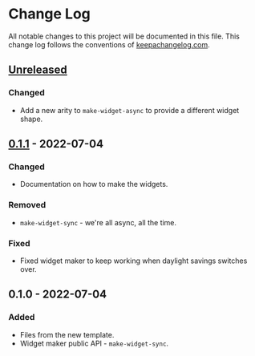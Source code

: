 # Change Log
All notable changes to this project will be documented in this file. This change log follows the conventions of [keepachangelog.com](http://keepachangelog.com/).

## [Unreleased]
### Changed
- Add a new arity to `make-widget-async` to provide a different widget shape.

## [0.1.1] - 2022-07-04
### Changed
- Documentation on how to make the widgets.

### Removed
- `make-widget-sync` - we're all async, all the time.

### Fixed
- Fixed widget maker to keep working when daylight savings switches over.

## 0.1.0 - 2022-07-04
### Added
- Files from the new template.
- Widget maker public API - `make-widget-sync`.

[Unreleased]: https://sourcehost.site/your-name/notion-commands-server/compare/0.1.1...HEAD
[0.1.1]: https://sourcehost.site/your-name/notion-commands-server/compare/0.1.0...0.1.1
